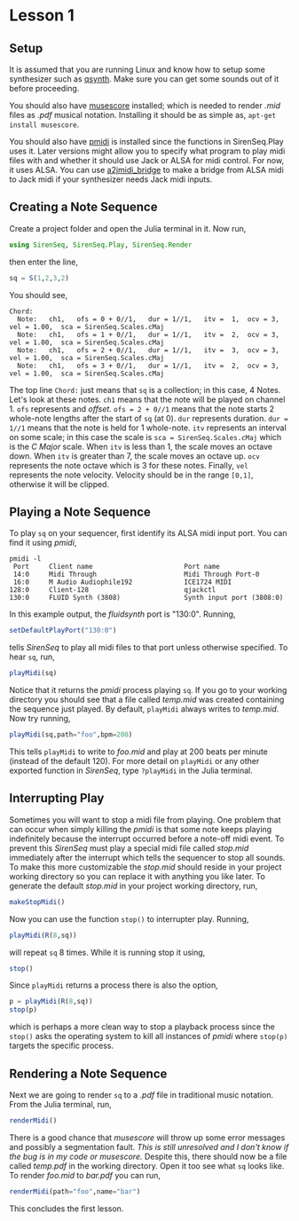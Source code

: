 # Lesson 1


## Setup

It is assumed that you are running Linux and know how to setup some synthesizer such as [qsynth](http://apps.linuxaudio.org/apps/all/qsynth).  Make sure you can get some sounds out of it before proceeding.

You should also have [musescore]((https://musescore.org/)) installed; which is needed to render *.mid* files as *.pdf* musical notation.  Installing it should be as simple as, `apt-get install musescore`.

You should also have [pmidi](http://alsa.opensrc.org/Pmidi) is installed since the functions in SirenSeq.Play uses it.  Later versions might allow you to specify what program to play midi files with and whether it should use Jack or ALSA for midi control.  For now, it uses ALSA.  You can use [a2jmidi_bridge](http://manpages.ubuntu.com/manpages/wily/man1/a2jmidi_bridge.1.html) to make a bridge from ALSA midi to Jack midi if your synthesizer needs Jack midi inputs.



## Creating a Note Sequence

Create a project folder and open the Julia terminal in it.  Now run,
```julia
using SirenSeq, SirenSeq.Play, SirenSeq.Render
```
then enter the line,
```julia
sq = S(1,2,3,2)
```
You should see,
```
Chord:
  Note:   ch1,   ofs = 0 + 0//1,   dur = 1//1,   itv =  1,  ocv = 3,  vel = 1.00,  sca = SirenSeq.Scales.cMaj
  Note:   ch1,   ofs = 1 + 0//1,   dur = 1//1,   itv =  2,  ocv = 3,  vel = 1.00,  sca = SirenSeq.Scales.cMaj
  Note:   ch1,   ofs = 2 + 0//1,   dur = 1//1,   itv =  3,  ocv = 3,  vel = 1.00,  sca = SirenSeq.Scales.cMaj
  Note:   ch1,   ofs = 3 + 0//1,   dur = 1//1,   itv =  2,  ocv = 3,  vel = 1.00,  sca = SirenSeq.Scales.cMaj
```
The top line `Chord:` just means that `sq` is a collection; in this case, 4 Notes.  Let's look at these notes.  `ch1` means that the note will be played on channel 1.  `ofs` represents and *offset*.  `ofs = 2 + 0//1` means that the note starts 2 whole-note lengths after the start of `sq` (at 0).  `dur` represents duration.  `dur = 1//1` means that the note is held for 1 whole-note.  `itv` represents an interval on some scale; in this case the scale is `sca = SirenSeq.Scales.cMaj` which is the *C Major* scale.  When `itv` is less than 1, the scale moves an octave down.  When `itv` is greater than 7, the scale moves an octave up.  `ocv` represents the note octave which is 3 for these notes.  Finally, `vel` represents the note velocity.  Velocity should be in the range `[0,1]`, otherwise it will be clipped.


## Playing a Note Sequence

To play `sq` on your sequencer, first identify its ALSA midi input port.  You can find it using *pmidi*,
```
pmidi -l
 Port     Client name                       Port name
 14:0     Midi Through                      Midi Through Port-0
 16:0     M Audio Audiophile192             ICE1724 MIDI
128:0     Client-128                        qjackctl
130:0     FLUID Synth (3808)                Synth input port (3808:0)

```
In this example output, the *fluidsynth* port is "130:0".  Running,
```julia
setDefaultPlayPort("130:0")
```
tells *SirenSeq* to play all midi files to that port unless otherwise specified.  To hear `sq`, run,
```julia
playMidi(sq)
```
Notice that it returns the *pmidi* process playing `sq`.  If you go to your working directory you should see that a file called *temp.mid* was created containing the sequence just played.  By default, `playMidi` always writes to *temp.mid*.  Now try running,
```julia
playMidi(sq,path="foo",bpm=200)
```
This tells `playMidi` to write to *foo.mid* and play at 200 beats per minute (instead of the default 120).  For more detail on `playMidi` or any other exported function in *SirenSeq*, type `?playMidi` in the Julia terminal.


## Interrupting Play

Sometimes you will want to stop a midi file from playing.  One problem that can occur when simply killing the *pmidi* is that some note keeps playing indefinitely because the interrupt occurred before a note-off midi event.  To prevent this *SirenSeq* must play a special midi file called *stop.mid* immediately after the interrupt which tells the sequencer to stop all sounds.  To make this more customizable the *stop.mid* should reside in your project working directory so you can replace it with anything you like later.  To generate the default *stop.mid* in your project working directory, run,
```julia
makeStopMidi()
```
Now you can use the function `stop()` to interrupter play.  Running,
```julia
playMidi(R(8,sq))
```
will repeat `sq` 8 times.  While it is running stop it using,
```julia
stop()
```
Since `playMidi` returns a process there is also the option,
```julia
p = playMidi(R(8,sq))
stop(p)
```
which is perhaps a more clean way to stop a playback process since the `stop()` asks the operating system to kill all instances of *pmidi* where `stop(p)` targets the specific process.


## Rendering a Note Sequence

Next we are going to render `sq` to a *.pdf* file in traditional music notation.  From the Julia terminal, run,
```julia
renderMidi()
```
There is a good chance that *musescore* will throw up some error messages and possibly a segmentation fault.  *This is still unresolved and I don't know if the bug is in my code or musescore.*  Despite this, there should now be a file called *temp.pdf* in the working directory.  Open it too see what `sq` looks like.  To render *foo.mid* to *bar.pdf* you can run, 
```julia
renderMidi(path="foo",name="bar")
```

This concludes the first lesson.







